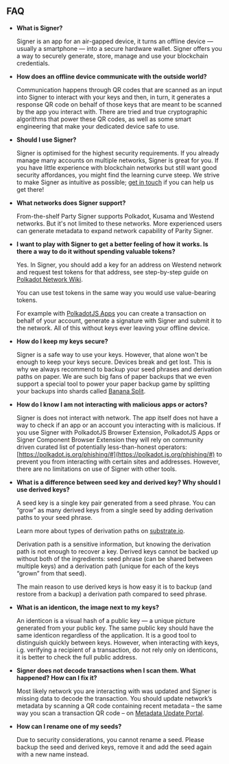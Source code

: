 ## FAQ

- **What is Signer?**
    
    Signer is an app for an air-gapped device, it turns an offline device — usually a smartphone — into a secure hardware wallet. Signer offers you a way to securely generate, store, manage and use your blockchain credentials. 
    
- **How does an offline device communicate with the outside world?**
    
    Communication happens through QR codes that are scanned as an input into Signer to interact with your keys and then, in turn, it generates a response QR code on behalf of those keys that are meant to be scanned by the app you interact with. There are tried and true cryptographic algorithms that power these QR codes, as well as some smart engineering that make your dedicated device safe to use.
    
- **Should I use Signer?**
    
    Signer is optimised for the highest security requirements. If you already manage many accounts on multiple networks, Signer is great for you. If you have little experience with blockchain networks but still want good security affordances, you might find the learning curve steep. We strive to make Signer as intuitive as possible; [get in touch](https://www.notion.so/Signer-EULA-ae7e43b0d83f4c56b2fe47cace395da6) if you can help us get there!
    
- **What networks does Signer support?**
    
    From-the-shelf Party Signer supports Polkadot, Kusama and Westend networks. But it's not limited to these networks. More experienced users can generate metadata to expand network capability of Parity Signer. 
    
- **I want to play with Signer to get a better feeling of how it works. Is there a way to do it without spending valuable tokens?**
    
    Yes. In Signer, you should add a key for an address on Westend network and request test tokens for that address, see step-by-step guide on [Polkadot Network Wiki](https://wiki.polkadot.network/docs/learn-DOT#getting-westies). 
    
    You can use test tokens in the same way you would use value-bearing tokens.
    
    For example with [PolkadotJS Apps](https://polkadot.js.org/apps/) you can create a transaction on behalf of your account, generate a signature with Signer and submit it to the network. All of this without keys ever leaving your offline device.
    
- **How do I keep my keys secure?**
    
    Signer is a safe way to use your keys. However, that alone won't be enough to keep your keys secure. Devices break and get lost. This is why we always recommend to backup your seed phrases and derivation paths on paper. We are such big fans of paper backups that we even support a special tool to power your paper backup game by splitting your backups into shards called [Banana Split](https://bs.parity.io/).
    
- **How do I know I am not interacting with malicious apps or actors?**
    
    Signer is does not interact with network. The app itself does not have a way to check if an app or an account you interacting with is malicious. 
    If you use Signer with PolkadotJS Browser Extension, PolkadotJS Apps or Signer Component Browser Extension they will rely on community driven curated list of potentially less-than-honest operators: [https://polkadot.js.org/phishing/#](https://polkadot.js.org/phishing/#) to prevent you from interacting with certain sites and addresses. However, there are no limitations on use of Signer with other tools.
    
- **What is a difference between seed key and derived key? Why should I use derived keys?**
    
    A seed key is a single key pair generated from a seed phrase. You can “grow” as many derived keys from a single seed by adding derivation paths to your seed phrase.
    
    Learn more about types of derivation paths on [substrate.io](https://docs.substrate.io/v3/tools/subkey/#hd-key-derivation).
    
    Derivation path is a sensitive information, but knowing the derivation path is not enough to recover a key. Derived keys cannot be backed up without both of the ingredients: seed phrase (can be shared between multiple keys) and a derivation path (unique for each of the keys “grown” from that seed).
    
    The main reason to use derived keys is how easy it is to backup (and restore from a backup) a derivation path compared to seed phrase.
    
- **What is an identicon, the image next to my keys?**
    
    An identicon is a visual hash of a public key — a unique picture generated from your public key. The same public key should have the same identicon regardless of the application. It is a good tool to distinguish quickly between keys. However, when interacting with keys, i.g. verifying a recipient of a transaction, do not rely only on identicons, it is better to check the full public address.
    
- **Signer does not decode transactions when I scan them. What happened? How can I fix it?**
    
    Most likely network you are interacting with was updated and Signer is missing data to decode the transaction. You should update network’s metadata by scanning a QR code containing recent metadata – the same way you scan a transaction QR code – on [Metadata Update Portal](https://metadata.parity.io/).
    
- **How can I rename one of my seeds?**
    
    Due to security considerations, you cannot rename a seed. Please backup the seed and derived keys, remove it and add the seed again with a new name instead.

